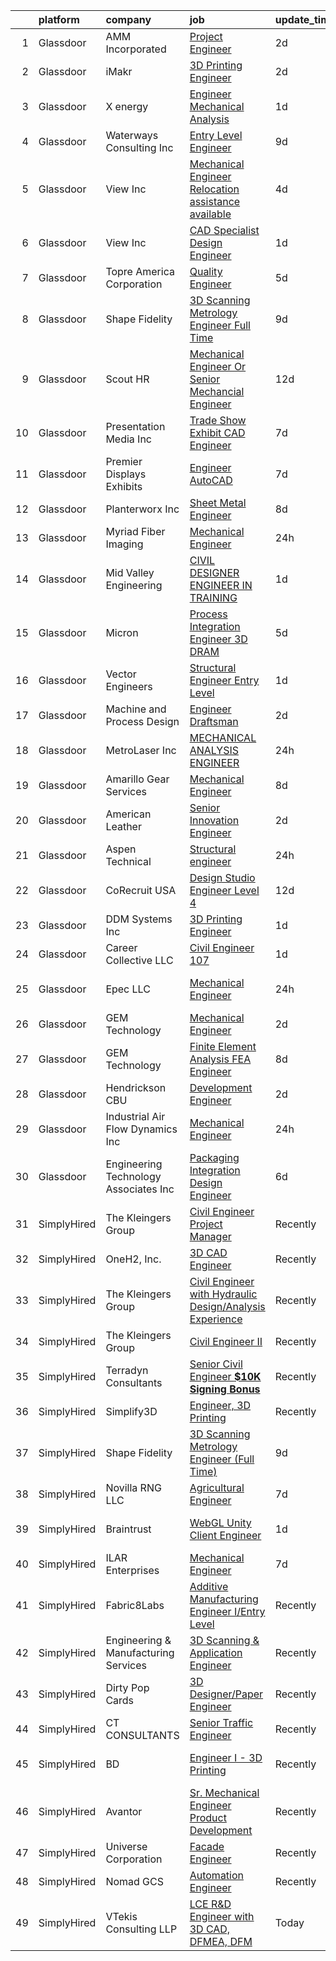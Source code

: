 

|    | platform    | company                                | job                                                                                                                                                                                                                                                                                                                                                                                                                                                                                                                                                                                                                                                                                                                                                                                                                                                                                                                                                                                                                                                                                                                                                                                                                                                                                                                                                                                                                                                                                                                                                                                                        | update_time   | location                   |
|---:|:------------|:---------------------------------------|:-----------------------------------------------------------------------------------------------------------------------------------------------------------------------------------------------------------------------------------------------------------------------------------------------------------------------------------------------------------------------------------------------------------------------------------------------------------------------------------------------------------------------------------------------------------------------------------------------------------------------------------------------------------------------------------------------------------------------------------------------------------------------------------------------------------------------------------------------------------------------------------------------------------------------------------------------------------------------------------------------------------------------------------------------------------------------------------------------------------------------------------------------------------------------------------------------------------------------------------------------------------------------------------------------------------------------------------------------------------------------------------------------------------------------------------------------------------------------------------------------------------------------------------------------------------------------------------------------------------|:--------------|:---------------------------|
|  1 | Glassdoor   | AMM Incorporated                       | [Project Engineer](https://www.glassdoor.com/partner/jobListing.htm?pos=101&ao=1110586&s=58&guid=000001836413640981cfeeb45d5ba1d4&src=GD_JOB_AD&t=SR&vt=w&ea=1&cs=1_0d6e4ebd&cb=1663831336402&jobListingId=1008148953416&cpc=008615850408AD4E&jrtk=3-0-1gdi16p1n2duh001-1gdi16p28i15s800-f78accea55f81c11--6NYlbfkN0BzyIYrTMR_AjNKh_kvAG8N613gtHPANQ3sdLTkrtBd-2J63-4kKu3ujTomBm4NVC_g9O8wFLAlU5KteQ6dTJCJSY_-l7N8EP58Hb_d6FU7GVZGjEndbKUrWjxwgjVrpwtLOx072pH4wf42P9r0dbqUE-iQJGoAA963jaun6YaCkxa9ybhsE6G716DVRxPyFQUFOzcu8IZWQdzvPSYMx2lMviaRHfCfGgebSqcbG9fCtFB2ZZHkeCIEvA9BmrJZQe_wikEo4X6EuY1gR3GNk9oULBLfzh_up1Kby9oa08_pCwz657tQHuOqCh3FfIEQHGf6xNrwk_bde1VPQHG7fFAPs8OJv0sQFITRNJ8aOypEShS25m-wIdmqMgXR4L6A5iuDBz7U2zOBpnpyR0zDM9jc9Xgc1hX-narFsfJyNXOVi8TLu6IrO1bB1dslud7-cm8hcoZMzshD6zP7Eheuaz1uN_ieL4j3rXF8kpfARCtPVZhBJLb9xg5l4jkhqBiWf89S9DT1QIO361LY5kbIQMKx)                                                                                                                                                                                                                                                                                                                                                                                                                                                                                                                                                                                                                                                                                                                                | 2d            | Portage, WI                |
|  2 | Glassdoor   | iMakr                                  | [3D Printing Engineer](https://www.glassdoor.com/partner/jobListing.htm?pos=115&ao=1110586&s=58&guid=000001836413640981cfeeb45d5ba1d4&src=GD_JOB_AD&t=SR&vt=w&ea=1&cs=1_6fb5c3f1&cb=1663831336404&jobListingId=1008149328554&cpc=E5CA8B5EFD9AC7B2&jrtk=3-0-1gdi16p1n2duh001-1gdi16p28i15s800-be0d88b5a5c7d15e--6NYlbfkN0Cp_WSJKd_Pz82imZmURPbhd3kYBsiZi4lpMLOH6vOlLB-LEcol-KSTy5f3o9ziClAHIcFlv-KA-LtdMRhU_IJKDfqwkxSJszgGYJ-M2QnMEotZaTd2K9bUuGl18AMjbb77X-PT6IPj0kLBYFPZG9QBu-OMzvNwCyD6oCKSnAKME-6O2gFRDfvxZe_wrVlzMhLCXQuqZ6R796dBK1JD95Sdcxc7WqoyNbHFp2cByM6NqpFMGdjOVHdBh-297hYrjGPHZCE8mfoqO3TG4Wh9jzSq0xdyqTKqAWL-EkaMmkFf0Lom8hTGooSnEErYFj9CTFVlZTz8hZfIDTbtPuXFz_vEjNeAw0zT7eWL_dXEWhuBwF6rfYSkLnYDoDHsYr7djHqn-62flhy-ad5XsyeiystKH_6-N9xYU1QTAJua0N_JVM6ug795jGaK_gq4Hu2KQk38W5E1tOHhWTRqkE81u5wFu3xIjE1KvWUOoFn3FKGcncRMXlDgdtfYtcTPexPo8xyimF_yaBS6XM4Mlc4pSkNe)                                                                                                                                                                                                                                                                                                                                                                                                                                                                                                                                                                                                                                                                                                                            | 2d            | Brooklyn, NY               |
|  3 | Glassdoor   | X energy                               | [Engineer  Mechanical  Analysis ](https://www.glassdoor.com/partner/jobListing.htm?pos=129&ao=1110586&s=58&guid=000001836413640981cfeeb45d5ba1d4&src=GD_JOB_AD&t=SR&vt=w&ea=1&cs=1_58c8cb35&cb=1663831336405&jobListingId=1008151480413&cpc=1641D5D5536C06B6&jrtk=3-0-1gdi16p1n2duh001-1gdi16p28i15s800-48ca8e39f896a05b--6NYlbfkN0AZGQfwadOnMlfZjtkMsF0VZ68l7kd4VS_wF9IsrRhOuRvP7maLUejw4S9xKxdp-Yl6gs4ZlOZetI809wSDot41_An4RfnFSbTonNeSmOBfbUbtTjAHW-VcbRdCW0MaAs1F30MAgbt5DMQdRPpIGkZgUDaoe9-88-FyHfaUty57hOeJS34jnMBWMlOMX5bHMWHvhVNTpoEPDBClHUcD2FTDk4jb987RIAjSQH8oZHnW0oIySWaEGFOdO6IC4h6LPFLMbWsntL_JaeQeX_8aAJh1ShEv06hoM8Gxhuf5nhPKdkCf9vmANwL90Gj64p0FI4b-YtNvuDkS2gQbrfSllF5jfRQoFv0cb7eGTX2QXf_NrI64n_-4Q2Dq6z-KOsE74lGo-_RLLUXkFGHipwVhG51FyALsNYWD_aPoN2VIjavk3R4s1jU-FBzTj_mA7J_ccZ3GJHniY3bUsVYwfhwqW760f-t4E48lnUMxzyIfxVDsCUfJv7L_zEFEokviiZG9TfrbsH_rRrt5p9GKsUL_idpJ)                                                                                                                                                                                                                                                                                                                                                                                                                                                                                                                                                                                                                                                                                                                 | 1d            | Rockville, MD              |
|  4 | Glassdoor   | Waterways Consulting  Inc              | [Entry Level Engineer](https://www.glassdoor.com/partner/jobListing.htm?pos=126&ao=1110586&s=58&guid=000001836413640981cfeeb45d5ba1d4&src=GD_JOB_AD&t=SR&vt=w&ea=1&cs=1_ff319a6e&cb=1663831336405&jobListingId=1008134042288&cpc=9BAD89CD83072753&jrtk=3-0-1gdi16p1n2duh001-1gdi16p28i15s800-ecdc8d44e7911295--6NYlbfkN0BHIfC1zsKGIu0R3teaIu8liT7fbRNLaQeDQfcPJweUKxynNxS1I3QAAIe_EgpPBnMLAKPcS8N-9DG2Z4E-phPQTqWVG3itt8WyVPsWcnnTzQGeF0b5I8xdjwcDb0qjuHh7wlY4Vl4xApmOpI6Fl9Mh5-AS6NLnRhkC6L3rMqnAdJ8im3zF8-2h8FLXnYDZ9mizkdt9ZzfyOLDA30JA7XB0EwhFeDHrkFs94Ne3l5erDjsFcXSlztWn9CbMLkwKNXXLQIb1APc3-pNrS13mNcK8qjxSZbY67dRAZPs_Ox7sAU6XvKtYIoqoUHAhuBuhiiNVfxguvq5M62GFYmceMkdsLxfalXU2Z5p2led_wr6dyHVp2lk6wC6nGaDgSqQBz_U9pr7urj1gokCYu62ghWqQXCsKMq1QcZTBkA63_VFIpxPnfTiNqAXwMzDHPGN6bzFNa5oJBg5ZsA630NmVafse5w4Lm7Gg1INmb4VwXwgMbsNDCgbzEpPZA2LXGV3_YpcY-1jIo7rw5g%3D%3D)                                                                                                                                                                                                                                                                                                                                                                                                                                                                                                                                                                                                                                                                                                                                | 9d            | Santa Cruz, CA             |
|  5 | Glassdoor   | View  Inc                              | [Mechanical Engineer  Relocation assistance available ](https://www.glassdoor.com/partner/jobListing.htm?pos=122&ao=1110586&s=58&guid=000001836413640981cfeeb45d5ba1d4&src=GD_JOB_AD&t=SR&vt=w&ea=1&cs=1_038717cb&cb=1663831336405&jobListingId=1008146444829&cpc=E509DD49A6927373&jrtk=3-0-1gdi16p1n2duh001-1gdi16p28i15s800-93b2dfca53ad4e51--6NYlbfkN0Dxp9qpNDWgGBBZYNU2cI-Hby-RBAH9FTZGUz5sdBcoBqwRoL0iiAEG-5hnoAsQ5w_yxnDap8ZHrbJ0EhrYxCgnkjzwZMAAUbnVgrgOzTAtJstVarw8OCVxkHoW9LQmXveOm5a9vSaX7euuXrVJHx9hXrN1_9QxMbNruef8u5NN2t7H4RE2QTUif77Q2tcoADKICs6xDFZrsA1sTvMPHzREryvevZWHTIOqailylIk1tCbcA7kNTCMRX_7SUP4cVEG0uS9fUbUA-sQeAsX9ZBtL30EPrFH59BQm8Bga9JSnEwVXYUsgvzS1fGzd2Vg-Qcemvf2Mqx348lDN2v5m5n8nlpsgMQoFhvUqi26pfZeBFPVyakoaM3tZ6ywhLp8DHkOLSb-s9at18COa93MCusTNswMu0nw4VbTQtlj4S62vliZYXGU7C8UPHMJXM5wCzLUHqMiLVxbDl17lbYd7MPD9mtSxyHtg6d9Dn9t6PcjuCFCPGL_mCuCy_Sj6wBhJ03_dALZa4VWJnsJ-oyY0E_8SprVdcL6djdaaT71VymuP8GjIjn-_Gw2j)                                                                                                                                                                                                                                                                                                                                                                                                                                                                                                                                                                                                                                                           | 4d            | Olive Branch, MS           |
|  6 | Glassdoor   | View  Inc                              | [CAD Specialist   Design Engineer](https://www.glassdoor.com/partner/jobListing.htm?pos=130&ao=1110586&s=58&guid=000001836413640981cfeeb45d5ba1d4&src=GD_JOB_AD&t=SR&vt=w&ea=1&cs=1_5ca3ecd6&cb=1663831336405&jobListingId=1008151499662&cpc=2187E14FC6F1B769&jrtk=3-0-1gdi16p1n2duh001-1gdi16p28i15s800-0c4521e3c140c421--6NYlbfkN0Dxp9qpNDWgGBBZYNU2cI-Hby-RBAH9FTZGUz5sdBcoBqwRoL0iiAEGUGpto0jlnhPbQfYzUTPTnNcqREa5-e622ySPAJP9eP3xWq80QwXPgzUZcIMr0ZCMypcSPKgkDLkVsF66UxEPLVTMc0EjBql0gFhkQUhDKZw-e4_uSX7SNbckCnrwKZzH64c1Xr_HcR-IOAHlwrvE1jz7nGWNj6l5vLrGo3IDC02moQ8IblRSHtQaXUH38fLDcyy-Sj57J3J7LhrvqFLR43XEL5cC0U3SnVp94ixse8jbwL2uG5uas_3yyd5SMbhEiFZP0cIT9tsuyUNqk09QWuQRKpcWJJQsJ0OOiBeH9qc2-BJPizMt4B1w8Mxj1UD0Rh1PPeqA8Z0_6oXvSrT5jrYfA5MXzp01azP_i9aC1Nbvs12vDvy5PlXihY--GeUHQ04OhdJZx4oONYTqS6u36zlOUia7VatWlaWlbW0XKIZnOSAK6ihlYng2k7FNWZmeg_5l1L5yWUtAMOECpVYV-cg6PVeynxkQZ2HrEyr1S1g%3D)                                                                                                                                                                                                                                                                                                                                                                                                                                                                                                                                                                                                                                                                                                  | 1d            | Milpitas, CA               |
|  7 | Glassdoor   | Topre America Corporation              | [Quality Engineer](https://www.glassdoor.com/partner/jobListing.htm?pos=107&ao=1110586&s=58&guid=000001836413640981cfeeb45d5ba1d4&src=GD_JOB_AD&t=SR&vt=w&ea=1&cs=1_31139fa7&cb=1663831336403&jobListingId=1008144610483&cpc=273888D55B4D9BA3&jrtk=3-0-1gdi16p1n2duh001-1gdi16p28i15s800-4259070c32c29b42--6NYlbfkN0B0VJdXDXqtvtSecY1_iUik9sHZtmOboZwP9Wdzyda29fRL8qVZJk1tRZkzoa6RCaGga6FGdPWNFcDJZNo9ROgV27XP1bzYWqiNOcfBBhm7nZ_v9WSllTOECI98Dd2OlkqNJvvHMGOg3fTL9JD8queHeJNMk32L_lq62Yj8X_3-wWJ0CRjgwJ-IPcxJhZg_v7V1a6g7LD_KcketnqBY_WOphzH6Pa8yasq7Nd77Attp9LRDzp5H9EBUwse4oh5EXog8FWcXygJewXfvWdXHJ7AMMPiSW8lEMKNuIJFC8trWXcCKBlbm2XQh18UMT0A8FCmF0oaIDz6M3unemPNJaRyHFhojIPqoIQFERl79mYtvkFEx8YRPYq57W75RErMLYlXfe8VoNpC9QPzpxtQ_pxJhTKeV_lvr7Uc_Oygc4lafg7Xrcv3A_KU61xF4DRAgHy5-Oi0X-8ezkQMWQF5-lOF1vm1zFc_Pe0RegehKaPzIhCJ6k3VgzDhB0IOF8dzTI5TVoSPk1IYQQw%3D%3D)                                                                                                                                                                                                                                                                                                                                                                                                                                                                                                                                                                                                                                                                                                                                    | 5d            | Canton, MS                 |
|  8 | Glassdoor   | Shape Fidelity                         | [3D Scanning Metrology Engineer  Full Time ](https://www.glassdoor.com/partner/jobListing.htm?pos=106&ao=1110586&s=58&guid=000001836413640981cfeeb45d5ba1d4&src=GD_JOB_AD&t=SR&vt=w&ea=1&cs=1_348dc37a&cb=1663831336402&jobListingId=1008134598566&cpc=BD12EE6BC876221B&jrtk=3-0-1gdi16p1n2duh001-1gdi16p28i15s800-9c1b96b9c109cbdc--6NYlbfkN0C2ruSLbldHgJRxGqX58M4ekFWuaOJ1Xy3nZgzYPyc2K37hwv1yneRTtzltQTsiHQzgh0MPp1j_6-X-eF9zYZF-yGlSPxwAcL7InQ2jLJzY2R5_94ZnYX9RujTqMHFFV92tHxp7B_Y6-rk-lvG1oujzZPVAdxPhzUV3sRx3ye75cZA5Tq-2HF35tsaLhZLF77No8M5w_1QgvwiaxgUakLkqY-6QLpbubb1qN03fUynsoKjRLvQl34yz5zSKzbFA_O5gwAvyrrF3BHbK6l1HPmIILyBSAc_HtJCP2mxbO0XRHRNeJ9jrbZofSfPytM4YMYZke3QhhJm-iOGSOkJwsMzWIdMVotpkWXYoNJsloFdi5RpTp9OwqP7Z4SqWcM1DYJUB2dGP60RbmWo2jrP4-toinygrNSa-Ex1O9LpAwj3nT-hFowk_S7YoQqlIC5wd_UzVwLvmoOtb-h4_cbAwRCKPKIYgRlWKUMc5b2Rk4hwK1S4xBkPOkY_oUZQ-yiTKASYcQVyedehg_VU73BZb1B2fZwm0X3GSfA0%3D)                                                                                                                                                                                                                                                                                                                                                                                                                                                                                                                                                                                                                                                                                        | 9d            | Huntsville, AL             |
|  9 | Glassdoor   | Scout HR                               | [Mechanical Engineer Or Senior Mechancial Engineer](https://www.glassdoor.com/partner/jobListing.htm?pos=127&ao=1110586&s=58&guid=000001836413640981cfeeb45d5ba1d4&src=GD_JOB_AD&t=SR&vt=w&ea=1&cs=1_12d59e1a&cb=1663831336405&jobListingId=1008129238492&cpc=B27F49C9D64D6F84&jrtk=3-0-1gdi16p1n2duh001-1gdi16p28i15s800-bbd6a651e564d578--6NYlbfkN0ADJKUWdNfjfaw_xtEy4uiWwHb3jExeJkHW7eqSJGWFIE7FEqmX5qULcgQkFJCWUFLkw8BvHYf1YtTcXHqanWHVGkScc7-GwXd0mH28Q9gBgAIfXDkJaNzAGFmYVtoqsFjq4cZqC54Al3eiqwq5o2kBKZmAV88cS6sGABGcsyM3E3Xc4aUkwAPN_vDrUtl3OeQtE209VBxNVSMYhPtP07BneTGGU4ctj81PbXWaRvdlHhkUD1Lg5mhIXl3B2Xx0Y1oSKjR7B5HsaGUq3PVC_XzHsJVs6DBRQQffwQY_INvobQHomqNtzzrf4BjUdftfLSK-xadXm1IwhKigBfkt_erbnnI1gdXUQU5FjeKJyDRaOpXQRMIo1QSg9-_N1F9shzCu59O9WRWNS4pxb5ON0ra5i8YkJKLwVAtbXGYxVPlCbGayMeFl9dGMQEdJaKm2I9_e6DKJTWBR3B9nGMKqGKqqEtZJbjAcgIRVSxV0Bst9JInSmtrsTYx3GnbKxEsgiHb7GEcyDKEoqa6pZ5OP-lBQibR1_iqehm_Mrl-4uABxJF9W3WHKd29W)                                                                                                                                                                                                                                                                                                                                                                                                                                                                                                                                                                                                                                                               | 12d           | Denver, CO                 |
| 10 | Glassdoor   | Presentation Media Inc                 | [Trade Show Exhibit CAD Engineer](https://www.glassdoor.com/partner/jobListing.htm?pos=109&ao=1110586&s=58&guid=000001836413640981cfeeb45d5ba1d4&src=GD_JOB_AD&t=SR&vt=w&ea=1&cs=1_8dcda05f&cb=1663831336403&jobListingId=1008140704193&cpc=7AC3DD71FF7BF8F0&jrtk=3-0-1gdi16p1n2duh001-1gdi16p28i15s800-35da120ca0a9ba85--6NYlbfkN0BTT1lo8Jwdy_hu5PBsWOg-OgEs4ry3bvHurgSPaoaOHGYXVKu2ClIZ6lF9zKHE7RUp8KSAPQ6L-bLx8mxNYbx4GUfsgE9nnKQ07nfGLOH_rS_thQ8i2RUX1UZG1qjjkpT_2huh9i1CZjv8eYQC9VOqeV9unje-0YMfeQOrQaV-PXqepSER8Gi3gZDJ5KKRV84L9acVLqzi2epdtUUVTGVM5A3oCChQ03c6lihPXUy6UTcaXg98m_3bXHVxDCou3VE9VPW2E2_vBpyfQkKTG0UHyaLc56mJOnb9G4kcvLlFMW0dmVu7z1J3OqOOQGZqS0DWNA9yJkhpz8dOYdFv_RRdhV3OwluFx74HDQD91Vht_yUL6lSSXUHWMez3prfPI-3wVJ4tmAHLZStCiGtBpLRIDqOTS8vR82ccj3B2OpgKAFy7Jp7VUdF3BawOxKaL_ggftqgPNALQX6QWd8B-9Dr4DPQekP_Jyq5TpFOstiOZ382PpIUXduPt88kxJIz5tQ81foI1DaJA_nD-hQvMBfko)                                                                                                                                                                                                                                                                                                                                                                                                                                                                                                                                                                                                                                                                                                                 | 7d            | Orange, CA                 |
| 11 | Glassdoor   | Premier Displays   Exhibits            | [Engineer AutoCAD](https://www.glassdoor.com/partner/jobListing.htm?pos=102&ao=1110586&s=58&guid=000001836413640981cfeeb45d5ba1d4&src=GD_JOB_AD&t=SR&vt=w&ea=1&cs=1_58bd3f8e&cb=1663831336402&jobListingId=1008139645206&cpc=6999DCDEF935CF20&jrtk=3-0-1gdi16p1n2duh001-1gdi16p28i15s800-1a395848a0311185--6NYlbfkN0BdDHiSlq2TKVYTvK036ioTcRDjelCKzvFOpLFiF--0iYywErtz7uGZnDSsp1VxjdQv5dT4TDZXmlWS9SiVmnFvF0FjsS1MGNc2D1Wn1mFtLKKSu711Aj41r1-Xfmscl7sOsXvKfyzPPFNmX9j0uyWP5ZOdc34O1kGkZZ72RBf7_ycTxvs8rZIDYqHQdS_MzZmPC3wavbLmuJjCBG9YGP5U5Id0cb--DpL1SaQbO0WHgMXtTFXuIEoHcxcUu7Mt_3pXnvxowdi7pmhpco3Cf1tnC7qWlpWdoJqV8FOhJ1ennLk4Ou5cClBlpaelrw0rZ8Lgm2LDVLb32V2NPoRsnMUTTXaiC_-l7M6eDx-xXhjY7gGPRv0NuHMgW0gGiys-xpQuXMwPLHNZ305Ud8yIPsfhWEQ69TDXGy1cgbHRXsGVvC-gE7WaO28sTNqW3MwQovqzvoOcWTfBhK5CLDKqeHJXnS0fhuyS2cxUxmfJ0VWXX_DXHR-0an2qlCT2TUZtnUrvHm48McClgQ%3D%3D)                                                                                                                                                                                                                                                                                                                                                                                                                                                                                                                                                                                                                                                                                                                                    | 7d            | Las Vegas, NV              |
| 12 | Glassdoor   | Planterworx  Inc                       | [Sheet Metal Engineer](https://www.glassdoor.com/partner/jobListing.htm?pos=116&ao=1110586&s=58&guid=000001836413640981cfeeb45d5ba1d4&src=GD_JOB_AD&t=SR&vt=w&ea=1&cs=1_69cecff2&cb=1663831336404&jobListingId=1008136613157&cpc=A5A1FAFC3DFA52A8&jrtk=3-0-1gdi16p1n2duh001-1gdi16p28i15s800-6fe9604cc97eafee--6NYlbfkN0DdLn5tXN_RiyJSiFodarGZFJKa8s6F6AK0THPBWp05MWFlkDe5FfH8lIZG8_1ZOv-GREio1QP1FbmoeiFcDi3zqVUvRafDLQojdYncl9SS9Do_okf5OvtYyiTXMnj6Xq0zCLRf94eRsD0DDImhi972NcK80zulrCSZkRH3g7egvgsX3QW6Dc6flhGOzQ6I3UZ5dBgBYukXmnLH-Rk8ttX1MNsxgxkR1Apw3MSNyJUPESc0bgEKBr8ZtOQEMc20L1NofOaUB_HnKEIGvj8s8xip4zR1ZCG40MR9wToLICa25lVckaNiqDMZKN-1sxN7AXft4UXObdbtdmQ0C3gGYl6y878o3mghC2wviXb0CzVt5LdSz8MKH2vzHM6hXnIDxu4AEaQrSas3QyDx17W6mWBaadRDNYDU0aC_UZGieIAor3l0cZ0LPsV4GSQzMGs_4YVOtiOFlsbatdRoisJAymMdlKHlkOmjYnms2IKe5mdnDuyHqqsNMaXM6WSbofRcrF9Ml5kzqHI_LQ%3D%3D)                                                                                                                                                                                                                                                                                                                                                                                                                                                                                                                                                                                                                                                                                                                                | 8d            | Copiague, NY               |
| 13 | Glassdoor   | Myriad Fiber Imaging                   | [Mechanical Engineer](https://www.glassdoor.com/partner/jobListing.htm?pos=123&ao=1110586&s=58&guid=000001836413640981cfeeb45d5ba1d4&src=GD_JOB_AD&t=SR&vt=w&ea=1&cs=1_45d967d5&cb=1663831336405&jobListingId=1008153278017&cpc=022796DF6CE1C9E6&jrtk=3-0-1gdi16p1n2duh001-1gdi16p28i15s800-c430c461e58596d9--6NYlbfkN0DukAwDndutArnS8OT3znlJ-TW2KpK_7rZjO0LfXc6UVMwJqLdD1YJPAqorXRQyKWH0zV-sKqpGneh5Ta95w29RpwC_4T-0tYC2U39Gva3QbvKIVVC37SIXvK9Qj9DHfqq46OTu5_xdOSCzSsvUkGHr5JWA6t6y5lvzRISZcyms9I5PCAFBCO7Oo3q4gduioP2_q2IjMZXb3pMEaUeujLEKUO09YOTpu1Q0Sa3QH_c_1FplU51ci4XPptGVrj0HqxKcWUfaAGVQU6kSSakVuNm0qyfvjeZG8CtvrAU9vjb3wrP0dhMX_GaTBLywTtyX2eVS-ElXpsCk7a0xj_nPIOsSXWrHEvn5v1J_Ricd0kwSSO6ppcTEAAJ5xG6zWY8HWKb8Hbjem-20TURaxEOq22FVGcJEKbL-unxUrlVFMS9z0svHOa3KmfJ4oROPGMTFkadQvaM8YQmycqpmZENdSQBbj7jLPLKMwOk-MIXc3z9OVXMCga6Tv0zUihzJvD0Z1PSL2XOvwmm7QYIKPwAQtqSM)                                                                                                                                                                                                                                                                                                                                                                                                                                                                                                                                                                                                                                                                                                                             | 24h           | Dudley, MA                 |
| 14 | Glassdoor   | Mid Valley Engineering                 | [CIVIL DESIGNER ENGINEER IN TRAINING](https://www.glassdoor.com/partner/jobListing.htm?pos=114&ao=1110586&s=58&guid=000001836413640981cfeeb45d5ba1d4&src=GD_JOB_AD&t=SR&vt=w&cs=1_1ca08cad&cb=1663831336403&jobListingId=1008152017881&cpc=7BA5D3642D0850DF&jrtk=3-0-1gdi16p1n2duh001-1gdi16p28i15s800-c5b72766f9ea5ebf--6NYlbfkN0CdrCxo2RGejmkbp76xUek0rVGrTGemejV-WkXcQ_RC57XG8eKIQ7veqblHDmBII6_mnAGeYr5kzABy8M8lbgh0jMxTAmykW6iXtW0kyWzkx9GfDbqfhJ7JgsEjitIJ9iAxf5GcbyVgo4tBBPJnoBKLvYV6ClbFtfYohpatqdiaJg94-QNIpUItKaqzD8YHS55Ev_eP1s612HCpCL4KzPqdbf1Q2LNhQJh9C_vR20wgz0YkwBGcEnkIoQqPCpdQ5le7iozSn8FtT5n4eqfN0WEehLfcYXMMtIywarMdwSk8J7XJ18Ohc34d5XdWZ8lb1TCa5lqA3qL2etOblp3K58W-S9PZxtDBxHBG0dyqn3nXTOwyqjN27nOHMZlSvoZoIFUQ3P1da7ovrvT7-yvAiWGcfeKif6cSDdOedkPBy7OjU2d4oc8eDt5_OKR6v0ZiaydxAXTfrd-bGEtV76E71GAVBKaxQzp0C6AMtmPU7m1AO3Biacg5kFIa9RSPgvJQFfBVcJoMUpMpAvcKaQGFKGUQ)                                                                                                                                                                                                                                                                                                                                                                                                                                                                                                                                                                                                                                                                                                                  | 1d            | Modesto, CA                |
| 15 | Glassdoor   | Micron                                 | [Process Integration Engineer   3D DRAM](https://www.glassdoor.com/partner/jobListing.htm?pos=112&ao=1110586&s=58&guid=000001836413640981cfeeb45d5ba1d4&src=GD_JOB_AD&t=SR&vt=w&cs=1_c18f8274&cb=1663831336403&jobListingId=1008144586054&cpc=A864F1C783A2F1C4&jrtk=3-0-1gdi16p1n2duh001-1gdi16p28i15s800-64a9c37bb700acb5--6NYlbfkN0BjBcB6ZqbLPJoyapCCbYhKGeUjcQz852WDbKbkN3GatdqiYbOOHmxwhAg6pbIv4DFI8JbhEIueDIIcxnXaclyuT_eWw2hIqVLLg2e4mKWKXoya3wP_KPHLKLYZ4pmaI2slPiQGE6TC9fC5HWWAvvAT7zm4V1HRscuRD8xAsdwahK1D3rOx5xLCY1yiMlSap3sA7FxnOicpcfxLvVYwWAMY2ktafIQt27-crO924PV6ogqGvoTeH2F-DEmkniNqHWzl8If3MYGqNNTaTyKlVrxHfJFtRCkCMvwM7uykU9nOqL613DMX6eCWqpoExFcWxqTUI7WFiHyk2xVd8lmvoZC5q5w_vtuuwxktuPiZMuLYirFuTe9XvJ8x-ZAg3meakt7BvXNCvCzO5xnpkxcQ_LT5FG7HxeuKD-4xD1VdN8zAwwpdW1LtUkG12r8UIOjYyycQWxLZI8UU03alOjvuUTTNks-wRmll24MhNIbaZbMnwDRY_CwmaaXS0O3GLDfvZ1aPU2LoF_Ip0AlabBAhuoUfwjMRnmkcuF6BCraN11kW2bNn3Nx5KB0wckg0S-Hhr57Yk98hkzW6lva-PenQeEBIsWK7oYcNHdJDzTjYWUoYNUcPmL8tVkQ5DXsnUO7CpVDGkvx7jCnIW7g_U_SIlfoT5NtzszTZN8UOBhbRzyqnwIFJDdvPoNfiy0rsFo3F5QxGoTDjaWdl_1_iRVi9HdRtregn-me6LHYpcQwsJfGMSX5X9hKgIT5GB6Jcg6WVBgBT_-mHqu62YI9P8AiopUYw-70X7eD6AUB1z8iBgbkhzKmed0gNxEK8okgIb-mu3jcftEwKU9tKQXNHaAuXvhricvoqT3-RyQbYKYbBzaHA4AZ_EPx-3ZdJkCkz62Co7angF_wkOuq9B0UXncUn_vtUfO2BvWfq5RbLSDl4YPtybgwAHz6sQ_4hyx59FP2qdkTcGPmosDbVXsiUq2qhuOqrN63kYj7lFb15WfBP0us9o0IC5eO-FrLEQQEEApWLgHl4tlybGU9NCh6ClggPbHNDm9jFsl_Lq9sNBGpkmeCKzjrh7EY5Fq9k2sLeBnhkSKoj0wfxo66ZLZ3BwU5pKhz5WRaiDE-yxh82edduWfLXLHRHYOkXGmIoNTkLn0KU4k_H43rahedHTuLybCPuJG6TmPUveOgjXIlwxlXmmqo-O2zvHFpy1Vt9_OVJGRBo3sA%3D) | 5d            | Boise, ID                  |
| 16 | Glassdoor   | Vector Engineers                       | [Structural Engineer   Entry Level](https://www.glassdoor.com/partner/jobListing.htm?pos=128&ao=1110586&s=58&guid=000001836413640981cfeeb45d5ba1d4&src=GD_JOB_AD&t=SR&vt=w&ea=1&cs=1_5f5e899f&cb=1663831336405&jobListingId=1008151665281&cpc=3E2BFC0D8D8346C2&jrtk=3-0-1gdi16p1n2duh001-1gdi16p28i15s800-21b2854a37963228--6NYlbfkN0C2ruSLbldHgJRxGqX58M4ekFWuaOJ1Xy3nZgzYPyc2K8SsvUP-IilM4_A75tH4WjfZeq_3DLRyX9Wzp0NAUwCvuc7VRuVWQMV-agTCLiJwdr7Q2WqYi0uX8rHzctWe43G4Mr43srlaFrRT1r8SwkDYvMe7n4rnpz4SYnhODR7Q5Dei6Pcn1hnoosFWVQJAePZZb6DNz8LssdnGV_VeR4ApDtVK8RPKCtT2HO9mDHAOfEIdzzrk6wPoy2qwr-immukxACfdrA4deu-HwKW1uQfAnYJeuuQTm3mksvAazCr5aTCndP7BmO6uVpeXSqj7CA8WTGMDYOWf3Hs55VH7GSLH4wDqiU1pNudtt_o6SXFrx5A89u7IwPvJjbYBfbpzgPUHzUJjFrebHnKlzRYDXRUqzpTyEHDuxkn0ptuoYBHrlvEM1hG1UOfCvvz6VjSrcov5d9CjF2mNF2etvrx7d4IXNJlsuSltL8_HpKSNmGJ_jGizqinMLwRrzBC8ZgZlq2zOge06mSths6AiK_9yW2hkRvtyuaqTG9I%3D)                                                                                                                                                                                                                                                                                                                                                                                                                                                                                                                                                                                                                                                                                                 | 1d            | Arlington, TX              |
| 17 | Glassdoor   | Machine and Process Design             | [Engineer Draftsman](https://www.glassdoor.com/partner/jobListing.htm?pos=118&ao=1110586&s=58&guid=000001836413640981cfeeb45d5ba1d4&src=GD_JOB_AD&t=SR&vt=w&ea=1&cs=1_962739cb&cb=1663831336404&jobListingId=1008149004061&cpc=EE119509A2DB00C7&jrtk=3-0-1gdi16p1n2duh001-1gdi16p28i15s800-7ed47d9145df80a3--6NYlbfkN0Cd5ZvLdai7cR0fypH5_WiGezUQesq24dbKuF0ly35ya7XTnX1N3U-qNfmD27AS3yGTBys1RIq7-4_IzEhOTBZYNmJK4Wbc8J2bB_ULUur727oBm6g0cynFfaUW-cffnqXC4KytctWbFl0Sa_DLpF5EFEpx9URbPUmBDgllm5s3Ky_gFf-66pEIv5f19mKg21iegheDQwC43baj2CtRhogUtuQFlmAvZza2YVwPaSiOh3W9Wo83nfGuaXX766UJvmA-1aQjGYlliyYm3ToiX4SmGXdmPDOWaTvbl01SuLcIRqwZ9QVlewVwM1_6MeoqhWurbpOriqCNlPfO_J8CMt2JhkYuqmD1mkjl7TWFk9LnYN-2tnTro_c8oJks2goa2X_MtGhSyu_hkV0XHS3StS3y0sxW0_-EAmM8YADb3AN4_t_mcQIjJ8nIkBquBivzbGhhSh7VxihFrKqpqespYF1FN3DaQc3aLwuow6jxDqRCLCO0zU9oHBGtbrjA8kOiL8tkoOY9ulYLAw%3D%3D)                                                                                                                                                                                                                                                                                                                                                                                                                                                                                                                                                                                                                                                                                                                                  | 2d            | Anoka, MN                  |
| 18 | Glassdoor   | MetroLaser  Inc                        | [MECHANICAL ANALYSIS ENGINEER](https://www.glassdoor.com/partner/jobListing.htm?pos=117&ao=1110586&s=58&guid=000001836413640981cfeeb45d5ba1d4&src=GD_JOB_AD&t=SR&vt=w&ea=1&cs=1_e29f5d68&cb=1663831336404&jobListingId=1008153429900&cpc=18B9B60E52E5A655&jrtk=3-0-1gdi16p1n2duh001-1gdi16p28i15s800-d71a929c30dda276--6NYlbfkN0AY4guaBc_odNxnJHTncvfwFu86WvDwtbc_K-gSZc1x5MVioGHhmspA09LMAGNBwsSNqWbrgcxvJ0I5_Ik9R4xMG45kX_nLpOGWdCPUhwFi6GrXv36dbozP5rqIRn_jRramuzZGP3gQaQh_SWhO2-9wXMpiw7jDXdRvP2Cta4BgrjQ2FJ9dYo8kr1dm1XrJax12R6WQGSsrPWy6SzLZTMc4MYYUbS_x6He1eL_1swvPOAGOzxiD4aFrDUcCqL3iBIYoe41q7XPOj84ldSmPYXOJgQO_7TRivk2xW5y-4JnwGkf2KYS9vTuP96I72JV8ZJEXD-_iTjIquwzQi8QGnqbkwqiTqzupEgrNRfAZRZMthKp3FnG-FtpPZFVQnkxhLTAZWAWro0MOboH2t7J0q7TmZgfGxSGEkNEuHjLXJiwCSbdRV5uLmVukiQ3kxIw11BbNqg2AFOfzD-hqZVxQy_ZPHCO7_68REK3xL9kt8rYn4aFNWbhKX6jz1qLirCsXFu3AIXZAjaWmWVJak3-SCQ7I)                                                                                                                                                                                                                                                                                                                                                                                                                                                                                                                                                                                                                                                                                                                    | 24h           | Laguna Hills, CA           |
| 19 | Glassdoor   | Amarillo Gear Services                 | [Mechanical Engineer](https://www.glassdoor.com/partner/jobListing.htm?pos=104&ao=1110586&s=58&guid=000001836413640981cfeeb45d5ba1d4&src=GD_JOB_AD&t=SR&vt=w&ea=1&cs=1_5590462c&cb=1663831336402&jobListingId=1008136630946&cpc=C2BE1D481FE67138&jrtk=3-0-1gdi16p1n2duh001-1gdi16p28i15s800-9991777803ccea58--6NYlbfkN0AtDSabrDrjyQp5kZFiSeoza76IMaR4wvCty4nBy5gioNSKM85MqL2l8vZ2FgEvZ4ZobP-iyJJkiFaM2pg61kwAj4V06FHI0pxDS5znGLz9k1rqZLCMICfc1lwYve7t-BbMBQ-tizgYi1sOuoPNJ_fkQS_559rYz9tyszsv-tp1NCU1jZQYAcRsL8-R3_9CDm86wb8x59spIWCOCpOhnYtbNgJi-m45JvjxjwkylfmJ9gMxv4fHC0JKKYyfOB0Rf0i4erpIDDLiN7LPQ9yKJ2eHBYxO_0juy6xAUtHST-XfNKacTbusWJC2iWHY25UVNdNiPaDufF-x_7oycT6lOpsKOVG7vPrV9c-Nmr1XfoZ0Tq_eoten4xdsKCh6IEjmXlHd64v_NrONHQKs62Qpfv4PI-kud2FXicX3y7Rj_LBfcrH5_Q7DP8dHfncXXc4lV6hJQYp_LKaqdu7IOrYnynkVBoo4RpHLkltYvPVxuns7q3bKbDE1odMuwhugRBz9__rruIIZ6zOd0ZqUiT6u8nkwAzu-hSpWkzo%3D)                                                                                                                                                                                                                                                                                                                                                                                                                                                                                                                                                                                                                                                                                                               | 8d            | Covington, LA              |
| 20 | Glassdoor   | American Leather                       | [Senior Innovation Engineer](https://www.glassdoor.com/partner/jobListing.htm?pos=119&ao=1110586&s=58&guid=000001836413640981cfeeb45d5ba1d4&src=GD_JOB_AD&t=SR&vt=w&ea=1&cs=1_8df3fa54&cb=1663831336404&jobListingId=1008149254639&cpc=6FDD437F7834ACD3&jrtk=3-0-1gdi16p1n2duh001-1gdi16p28i15s800-7ae418ed6cf5a41f--6NYlbfkN0BNXtS_guOkmNlLNZWMHlqe9ze35R01AbKcYSNJN7OzIhEJUuwBgP1mnLYjRC32iRgR_qAUtzpZKtPSisqJNLs6dCokOpkHjMmcn5MdZ8l3Q7MmEMmMlndsxMRZ8Zntwj0CxInIh6vE3L-eu8bF-WZB-C5tey4bD4aOB8cE4aO-vtT8nrLEkdvgS5EUflK3CyDVyUai5Wox3yifyIW77aqAD4M2jU5GCymmxQ3GG2PyXdVJ3L615cBmbmfRfcyGR7AhWBr9cpA6a2TU9d9ZmsNFLlTTkuhvePN18RIyFgFSyThN1NhJWSm4cISjWgFPPDks3JFKXz7nVhUXCzm8TYJs3A58S7K7nqLr5fuIqBITB0RHOFtRzqokCdfTQXLFW1_3Of_ww6qYHXg1ZWiH1IiMmJH93qEuRUemgwbSlvLMtfh4S1mbmqmbg9DAJ1td1_IhHhFLijnmogrfpmnvGDKazeIQQyvpS43iRFrTgh6B2DVGyWmySg-UQMPC0OEnAxL5jbeS7vOr1zycXKTZRdPmRLc8jKDKE1BhuKQb3ZPkunqSKL7DnltYSLaTEIs1qlpTIaC2pPXVvUOB7nLVriqGShZX-4nnukYRP8AfvwxkzrBteTHWNktARCKoOxy_Nh0%3D)                                                                                                                                                                                                                                                                                                                                                                                                                                                                                                                                                                                                        | 2d            | Dallas, TX                 |
| 21 | Glassdoor   | Aspen Technical                        | [Structural engineer](https://www.glassdoor.com/partner/jobListing.htm?pos=113&ao=1110586&s=58&guid=000001836413640981cfeeb45d5ba1d4&src=GD_JOB_AD&t=SR&vt=w&ea=1&cs=1_7bff9194&cb=1663831336407&jobListingId=1008153980126&cpc=42EA717FDBC2EED7&jrtk=3-0-1gdi16p1n2duh001-1gdi16p28i15s800-2583824271a8fe07--6NYlbfkN0ABtjAo_Cd9eQcP4NtkOrGXvb5zcGsxPiR_cDm29ZoFTxltPIHtjodqdjEixXSIPE-40u00Y9Fb4tkGm7-__Fu6Jn1aIxoLTtf7_p5LWnaCTc9YBBmQiEIH34fdvKUOxBNb4ntwm4omr_zZ0piQk86dOsqnYYHE94bBJBFsDwzg4EvnNvd9oxFg6ZTW9OBvSCuRXZhqIBzfL5JHNKdUOx2BNJuorVz-KQggdz-dNNoUKdNw5wiVc-E9fZphDXLWi2xnjKpp2RbOoGkEKFhoGmOWdzzNOfTLCXDcfUI1j7pf8qpTZiI62Z2EG3NuXUq95hgaDdbh2jD0e9PAe_Ima_xE9u6RpBZKHz2jqXOV8ncJmM7G1OCVpS8pjhVj13e7EZl37Lk6TjNQ-NXt7l85fc9fBhRlu70Lqgfi3ieWD9ZCBjMulCT5GPAOt5AK60upd6pxwhgFZMV0oZyCgkxCS8kGgUJG3gkzgHW1iI1cfo1z6Ef5ZJ1XGe63UHFnczW8ubTeP9JkFNtpXrBzP582ckh7cboEnxIMSvg%3D)                                                                                                                                                                                                                                                                                                                                                                                                                                                                                                                                                                                                                                                                                                               | 24h           | Remote                     |
| 22 | Glassdoor   | CoRecruit USA                          | [Design Studio Engineer Level 4](https://www.glassdoor.com/partner/jobListing.htm?pos=105&ao=1110586&s=58&guid=000001836413640981cfeeb45d5ba1d4&src=GD_JOB_AD&t=SR&vt=w&ea=1&cs=1_99deaf4a&cb=1663831336402&jobListingId=1008128692562&cpc=B0603A301198D094&jrtk=3-0-1gdi16p1n2duh001-1gdi16p28i15s800-1e949d9a23b6f361--6NYlbfkN0A4hgeKHdLyHgzaskNEvl2xXMVaueUT71iJOYpLYISQUHTwzmwXMv6kDRJA2VBz2-Zhr93mqzvSZptGvSdEOzZD3ZsCXKYuaGGS9dGvMYCs923FoKii4H385ZdJ-YM-fvb5xXz_tu6BCvgI0YgaiwAiD3mzkFAVUelR3g7M0On4Ky4VSALXPQfofb54gLXs70HaIEr0ibIr5Mf4cfroGVySc8zv3QxOimV9Lib-gEtFIKLzhBQt-ccFUpn-qSKyaECWcBhvZOzW1av0iAE-0fvwxrz0iyqYvID0onA45P6v6ZffD6aFe1F__7ki7MgIW6RgiRuvgL3XoPeiUV6GzenRvHl2P-_jMuRbofmU_Ho4SB_wtegF1WjJxUWOj6jvofBln0GsiP2AuZMIqR58UnAuqWSOU57PkJBTQ2KXVLyW75SgLyLqp8j_xNSPC9zqy1qUByICjdAde4qmMRnqRTFcygDV_URgrfnlRURkz6Rx8LX3xM0t3BbCwTpeY8sIeuR8tJcKrsxf5UN3F57eMXvELDIrxdwLhV8%3D)                                                                                                                                                                                                                                                                                                                                                                                                                                                                                                                                                                                                                                                                                                    | 12d           | Greensboro, NC             |
| 23 | Glassdoor   | DDM Systems  Inc                       | [3D Printing Engineer](https://www.glassdoor.com/partner/jobListing.htm?pos=108&ao=1110586&s=58&guid=000001836413640981cfeeb45d5ba1d4&src=GD_JOB_AD&t=SR&vt=w&ea=1&cs=1_541a6125&cb=1663831336403&jobListingId=1008151577729&cpc=4599430C66E07990&jrtk=3-0-1gdi16p1n2duh001-1gdi16p28i15s800-6b87284d93a1f994--6NYlbfkN0Dcdjv7QqVaeFcp_CTvchrVfTQZ-TNfDYx95fzesnmmjiXVniYVVfjee2BsJSikVBzA4s4hvz-NKCe0cif1D4HS6NM6YcQYXhRaowMATOgAHTwfmLz-hnpuGLVXIbtInlttP2PwW3ZKvJ-_0ddCX1TqChjLh5hWm0R1OsJtDgatszG_v39rTGCCV_IFf1d3AQ9ivaXebxwZ4Wjp35WV0TfjDBLst4qS6u9k9GSXPlzLM9qic_Dx852w7xXFCVI_Qjp-BEZ-kNbWxWqRYc6x58TW52njudqvoQ-I-1y-Hp6CcPWTa0gd27Wm7d1gTcPXRF184IbkgVCYhkCjIEuUs1yQ0gogkZupdg8XUFlRjo1r81n6CFk72glDKAy1bSFzAOrSHf6fCJY58mx-BNPzeK9PF8qF5OScf5XXqGmBw33oGJ_S2CKaDxe7TSUdPUVwwoX9RBKaI5tgw3rw7GnpL0fIzyibL9KeqTC3wYne9rPNiEYVQbuwFjE8g4p8AER2qJAxZklf-HttAg%3D%3D)                                                                                                                                                                                                                                                                                                                                                                                                                                                                                                                                                                                                                                                                                                                                | 1d            | Atlanta, GA                |
| 24 | Glassdoor   | Career Collective  LLC                 | [Civil Engineer   107](https://www.glassdoor.com/partner/jobListing.htm?pos=103&ao=1110586&s=58&guid=000001836413640981cfeeb45d5ba1d4&src=GD_JOB_AD&t=SR&vt=w&ea=1&cs=1_4214404b&cb=1663831336402&jobListingId=1008150882478&cpc=5850358513E37243&jrtk=3-0-1gdi16p1n2duh001-1gdi16p28i15s800-6b4be66c16f60bf9--6NYlbfkN0AY4guaBc_odNxnJHTncvfwFu86WvDwtbc_K-gSZc1x5MVioGHhmspAHDea_dvg2XVH1viP15FH77-7zP9gdEcESqodS7tDxG3mkhXtv38Xtfu7hotIt6cD9O94pLveau9QYNAD1cJGk8JNEotZ6tcj9A_7b1DuFexqvQjFNyuVC6Am77fWlmbLDULBxsy7hgIPXid7lrHSvlUXjVzCdm30rn15gXzUA4cySYO_q70YclVV3tPgM-rGC42M5id1Mu91zEEy_XTlOoGMBIommNJBj97poegLLP0z_NCf963uNSIeo3WieUxkY06fzqSJa3R_uHaVog5vOpG4a_mNVKWcQY5HqaUq52KEVnHWFQfcqKKSGj26xYMuqdKj9O1pc3YUyvJM_U177I1Uv_XQqBpLvXRp7ff4pgUzuqYna1ViyQwtz5oO7DAa3n43-dEtATkH7GjberNyDOerrsTSjNcPte9TtOqQi-2hMRCi2kNLglDj-73kY38SPlPaOBuV-G7xgtNghIKtcHOa6wCJ_pvbq_GCbNf3ynk%3D)                                                                                                                                                                                                                                                                                                                                                                                                                                                                                                                                                                                                                                                                                                              | 1d            | Raleigh, NC                |
| 25 | Glassdoor   | Epec  LLC                              | [Mechanical Engineer](https://www.glassdoor.com/partner/jobListing.htm?pos=124&ao=1110586&s=58&guid=000001836413640981cfeeb45d5ba1d4&src=GD_JOB_AD&t=SR&vt=w&ea=1&cs=1_89d37feb&cb=1663831336405&jobListingId=1008153973711&cpc=412D8C26869823CD&jrtk=3-0-1gdi16p1n2duh001-1gdi16p28i15s800-453cd0cac6fb7271--6NYlbfkN0CasicyJFHJt_zdtTrSccTIeO3T9hAQte91R2AAjuPVdkgZaCE_1vcER7kfIxTh2Vxd4N0O8LklOV22KPlowG6ppRS7uV6KUCokpe00U1saotCuSUaiprJUe9e7_-jumeq6QPz-2NoFls7p5R6ZdkkRINidqo5-8LaX745nXnaLXTajZpYsYc6Ph71_QgGhgiWyocfKxeKN7CxlXxyYfASiHEvl760ElXsaXac5dAojI2zzVvkls-PGjtIS55N9WubTfgJkifvejoTNSJ30EP2pDwY6tzzAPjTTszmxSyzgZOJ6F8le_QaieuFncFsCWAIH7JN_ST4eYjz1IRAvVcW8GdFVmkxnie9TYFSKteFYyfheropwQGmHeuXy5_AssFZAkPzILXvxVlZBNsxgx6EykNsUAKQTO6JoHXDjGH0AZDltmCplvBlaFilxU1gxWCZAW8biQbatnaZstE9sXQ7ctApZlh92LGHDSxHTjlQC7w3W-S8HT6IvL42nqnAvro-E_Wc2tFlXxeoS83O7-fCg)                                                                                                                                                                                                                                                                                                                                                                                                                                                                                                                                                                                                                                                                                                                             | 24h           | New Bedford, MA            |
| 26 | Glassdoor   | GEM Technology                         | [Mechanical Engineer](https://www.glassdoor.com/partner/jobListing.htm?pos=121&ao=1110586&s=58&guid=000001836413640981cfeeb45d5ba1d4&src=GD_JOB_AD&t=SR&vt=w&ea=1&cs=1_66b7cf1f&cb=1663831336404&jobListingId=1008148603397&cpc=BFE8C4BF51BDD557&jrtk=3-0-1gdi16p1n2duh001-1gdi16p28i15s800-fb27d6058db74ea7--6NYlbfkN0DlcaguI4sweZRKJTadbViwUmuipadyC1IVR7LlJxAnY13ve_i3DHqhkLhuNDBLqnGd-WkqEafoEKlEsOa6mGtw1xg-2pt_hWLBb3veC6bqqfy-hVoBihIVhCCvqjzftG7MriA22BoVY9a_nQ0SSfIKxcrQV_mSJycYH0GCZZGB6I6C0g5mOGEGzV7swhXoXfoCtMxXuXAZt-1BSypwwUXiC-Gex3bh4WeifJXO0U36wOgsqD085yA12-gbCX45PqQ9dM6yz6BzQnWLyY5FLcRN1SXndDbw8WdAKKewb9apBka0Dw1kD9BWK2yhDq0CAQ4GFQmrvwMWPpMtnfnvbs7ELt_S0XUQ8iDF-Xgu5h0l-bropME0FBtOg_u-wWVQoRBQixBI9DS54wCDN4MZuLbSzXSBEwnFUnqBUBt386n5dqEVH1NuPihw74BgSum7Y_yHMgHrZviL7ovq5w_S_WW0KxgoXq3FHNbkNg8ibL9lLN18_ayKImxXZZjy5K7Wo5vsFZaE7Yhtbp42A7PpHtgM)                                                                                                                                                                                                                                                                                                                                                                                                                                                                                                                                                                                                                                                                                                                             | 2d            | Oak Ridge, TN              |
| 27 | Glassdoor   | GEM Technology                         | [Finite Element Analysis  FEA  Engineer](https://www.glassdoor.com/partner/jobListing.htm?pos=120&ao=1110586&s=58&guid=000001836413640981cfeeb45d5ba1d4&src=GD_JOB_AD&t=SR&vt=w&ea=1&cs=1_02ee76df&cb=1663831336404&jobListingId=1008136473381&cpc=BFE8C4BF51BDD557&jrtk=3-0-1gdi16p1n2duh001-1gdi16p28i15s800-99b50b899d76a937--6NYlbfkN0DlcaguI4sweZRKJTadbViwUmuipadyC1IVR7LlJxAnY6-DG629ozWQXLgbp0Pqx4HoDWjjaZAd9vgWiuix056qTvT8_v1l1rQiFYdsY3s7Vqa2uAY3atFlF85D1u_Dn08XzakstQxRqHZvIBrEM-85ZfxwGV7Hs01MIPoMYmgHUINzNkxHGsBS_PX6YFeWtuy_y4T7ly38CQZQi44MB8NbppVf91KsZo5kcaHwJTJOqoiNQpWUgdYfpAVP4x7OWSUQy1h3Jcu_X280fEjrs1QvWXOqfBU4WJ9QCX5YVvuu2KjDlWdkdd82Q5flq3vSwtxj30sziDg4CBeaAQMc-fWTUCI-UAgRVRPnoUxO_GI6ZaSgTJAAoXSSqRgQ55gvja_WzB9NPYKWzasGum3TC3xeaLNBkuBz0AWtwqeEctC9aXU7MPxyraOmDbDA8eJCh6Up-CauWzSuWRehXkduTG5Zxz2yUkR5P8KrQV2WzFpF920RTEjriEgEj7Cs4ZOUcw9selQu04VW7wnHCqBwUgMtnMDcylG-kCxioY2FsM0_Yg%3D%3D)                                                                                                                                                                                                                                                                                                                                                                                                                                                                                                                                                                                                                                                                              | 8d            | Oak Ridge, TN              |
| 28 | Glassdoor   | Hendrickson CBU                        | [Development Engineer](https://www.glassdoor.com/partner/jobListing.htm?pos=111&ao=1110586&s=58&guid=000001836413640981cfeeb45d5ba1d4&src=GD_JOB_AD&t=SR&vt=w&ea=1&cs=1_1661d400&cb=1663831336403&jobListingId=1008148833391&cpc=79954DD14A7DE1CB&jrtk=3-0-1gdi16p1n2duh001-1gdi16p28i15s800-66ce1eb880003d72--6NYlbfkN0BKgzQyzTF1Q9mOsR1amaS-juVGLjHt5Cdom-gEF9y-xaA6VVL5_C6wFclGJCnhTvw_rRx1j-Mqus2FMaCYf6fXSupfVIZmr61J7hGV6VziCf8eA6UYCCUIsERww0ldo6QGSCuECVNVDWEcScoQe6RNvejZqwVKAAql8a8my8hQ9PkalvL1rL6_V4myFcAy6rlFRlOiowPR6RDW_yIkuW73XTTUl6kbStbk-lglMsNuNjxg2o_sFdL5BXQvqfyVL62Mq30KVtYnRFpHzk1fGTfTVw2a8BZN4mIMTTSZ9kcV0IapfiWGAY9BgrUsaHO7qPLKulZZa6XAlnVBjN-Tu2nRc-LMzf6rsROqqzwC-OWE6jWqc7ATRoYnOLE_7DLhdr-uynfkV2KL7qDeaBQ_WalOmtpT64RJTFUpIov1mkQkMz2RdZR-3AHP0fXLA_G3R0WMSUfJEzLgEFffu4YwVyVXiRx3ZaKkujfQBLC7p_-ohAzIRPrkgTmiQHPl72p2Sa87rxdIMRRgS34iPQ9GJXJf)                                                                                                                                                                                                                                                                                                                                                                                                                                                                                                                                                                                                                                                                                                                            | 2d            | North Canton, OH           |
| 29 | Glassdoor   | Industrial Air Flow Dynamics  Inc      | [Mechanical Engineer](https://www.glassdoor.com/partner/jobListing.htm?pos=125&ao=1110586&s=58&guid=000001836413640981cfeeb45d5ba1d4&src=GD_JOB_AD&t=SR&vt=w&ea=1&cs=1_7f4d1879&cb=1663831336405&jobListingId=1008154474162&cpc=5F655C736EBE388B&jrtk=3-0-1gdi16p1n2duh001-1gdi16p28i15s800-51b8e77f808149c2--6NYlbfkN0AHuEfFJRf3M7MNLCofOYVF9Cq0d1T5rrv0FTSvV2d1jMoo7TOIIQRixfFUh3XFFt8-HPLBXWhyZNuLDrE5DgZ4ioWjASdZ6upEDdfShG5xgUG8hf2jeed_eEHrw4024H2pZrktUCoIUGoIgTCzlmcWQcmSAxVQ1evEGXtNc69M-QEOq6kWdTBl0RqBJH_9GDueLcMoxjcRo0q5OcKiWZZjd26ttge0gfEtLeXZxNF3vaxDicsXoglgXNvNSmnBWQADE1id0lX21J_l7PX63z1T4dMEVc7flaz_z_4FjYpDgQnN4Pf7I0F13BYJJEn6ByLv2pnemJ8yys-i7YXsxlThbQZtiFew-xjoLZL2FghXE5Xr0gnIpd19DnG6-oZVbv1g4SOP7QX7GvSY-lxye_4Kfo--H7MIctlx7vz94SdLW_SVYcGx4qay7rOfEUiRW2PQvu3yC-NdvYgdh_n0nQ1voe0IFC4IPK0XcnvPiAW-WQgzxS2lKQPvd7kPWiboZml-g-MHeYAaun1iRKsoLREZ)                                                                                                                                                                                                                                                                                                                                                                                                                                                                                                                                                                                                                                                                                                                             | 24h           | Cleveland, TX              |
| 30 | Glassdoor   | Engineering Technology Associates  Inc | [Packaging   Integration Design Engineer](https://www.glassdoor.com/partner/jobListing.htm?pos=110&ao=1110586&s=58&guid=000001836413640981cfeeb45d5ba1d4&src=GD_JOB_AD&t=SR&vt=w&ea=1&cs=1_5e0b1dec&cb=1663831336403&jobListingId=1008142458211&cpc=466AF8A5143942DE&jrtk=3-0-1gdi16p1n2duh001-1gdi16p28i15s800-2846bee203dfff57--6NYlbfkN0BTy4Vq3kUv-8E8fBOrhZt-7WJQYqv7u2ur6JnxlE7nq_aQtV-qQ9P-ZNlv-8owvCUMmQ35OyoWXEqD748rIA-Hzx9LCnOlced80SJFY8QnM_w4_AS-D55igDHkNBQ_a-Hku1TuHxbDS4tqRX1nj_g5YKqJ3UUrdOS9u9sTeqO1JjV2Hazk-4xMyztmhfNMKe9dxFE-o6W8KW_TLz1emVG2Z-k3hspEZxrTwBT3pStCNpe0zCwfR488q-86jelEhiioddeZU42mRu4qSvybl7d8ehnvJcJ6eMDwgpp3ZHLdejuusw0EYjTK6ycgHoN4z1sFh0ed5tNDX6uLrkGsEcqZ7Nrwv4WVsTrKZGqhIA5AaGBLT9aDytJ9VCtmTNx1i19p46YZ1B8TZ4Dw0HxvL8LrwmqUeojfinw2vKZ77ux2bp1GawEPFYS-nh6LUcFTBWLzoKPfkIRRDg1jq6gjqXWSnnZBDDUbJAZLcts6uA7C7LxX5AtOYdUrkK1HUVCE7zJ_xMjl6nNL2i61qdq7rVL5tWLsp1CbTSE%3D)                                                                                                                                                                                                                                                                                                                                                                                                                                                                                                                                                                                                                                                                                           | 6d            | Memphis, TN                |
| 31 | SimplyHired | The Kleingers Group                    | [Civil Engineer Project Manager](https://www.simplyhired.com/job/dNlpJMenfjtwcKV91I7CkXQwuC82L4d_n94Li-mK7dsnAJx-ErWmPQ?q=3d+engineer)                                                                                                                                                                                                                                                                                                                                                                                                                                                                                                                                                                                                                                                                                                                                                                                                                                                                                                                                                                                                                                                                                                                                                                                                                                                                                                                                                                                                                                                                     | Recently      | West Chester, OH           |
| 32 | SimplyHired | OneH2, Inc.                            | [3D CAD Engineer](https://www.simplyhired.com/job/ofpMhOrrhDuhUEUY32I_PLmoiouQYKQeRJ9MzpNp8_faRrevn0bczQ?q=3d+engineer)                                                                                                                                                                                                                                                                                                                                                                                                                                                                                                                                                                                                                                                                                                                                                                                                                                                                                                                                                                                                                                                                                                                                                                                                                                                                                                                                                                                                                                                                                    | Recently      | Hickory, NC                |
| 33 | SimplyHired | The Kleingers Group                    | [Civil Engineer with Hydraulic Design/Analysis Experience](https://www.simplyhired.com/job/AgfCe7lV1639etNRyxlGCkM0ZJkA22mPMSoPFgo9ZlMc46yZE9_Yeg?q=3d+engineer)                                                                                                                                                                                                                                                                                                                                                                                                                                                                                                                                                                                                                                                                                                                                                                                                                                                                                                                                                                                                                                                                                                                                                                                                                                                                                                                                                                                                                                           | Recently      | West Chester, OH           |
| 34 | SimplyHired | The Kleingers Group                    | [Civil Engineer II](https://www.simplyhired.com/job/02Ay6hi2pI98nlgXtgH04NZ-acHoSlDu7OieZsrxxToMtuMKVIRC3g?q=3d+engineer)                                                                                                                                                                                                                                                                                                                                                                                                                                                                                                                                                                                                                                                                                                                                                                                                                                                                                                                                                                                                                                                                                                                                                                                                                                                                                                                                                                                                                                                                                  | Recently      | Westerville, OH            |
| 35 | SimplyHired | Terradyn Consultants                   | [Senior Civil Engineer **$10K Signing Bonus**](https://www.simplyhired.com/job/U5W2GarLkFxDHnxWCMxgqWf-AMdos7VbOqImFcTnoTXQFUiYs-z_kw?q=3d+engineer)                                                                                                                                                                                                                                                                                                                                                                                                                                                                                                                                                                                                                                                                                                                                                                                                                                                                                                                                                                                                                                                                                                                                                                                                                                                                                                                                                                                                                                                       | Recently      | Portland, ME               |
| 36 | SimplyHired | Simplify3D                             | [Engineer, 3D Printing](https://www.simplyhired.com/job/HRpsHPLjR7eALYVf3iuM7cjzbE50BSUK2R3p_zUG5S4iigtI3tBZ2Q?q=3d+engineer)                                                                                                                                                                                                                                                                                                                                                                                                                                                                                                                                                                                                                                                                                                                                                                                                                                                                                                                                                                                                                                                                                                                                                                                                                                                                                                                                                                                                                                                                              | Recently      | Cincinnati, OH             |
| 37 | SimplyHired | Shape Fidelity                         | [3D Scanning Metrology Engineer (Full Time)](https://www.simplyhired.com/job/83D3XNMPe2_GE5ZBrdBLfGbzdx0z8a3CICaiQhqlW7nnG-A5uzm3Cw?q=3d+engineer)                                                                                                                                                                                                                                                                                                                                                                                                                                                                                                                                                                                                                                                                                                                                                                                                                                                                                                                                                                                                                                                                                                                                                                                                                                                                                                                                                                                                                                                         | 9d            | Huntsville, AL             |
| 38 | SimplyHired | Novilla RNG LLC                        | [Agricultural Engineer](https://www.simplyhired.com/job/TEO_WaARJPbB_TD9xhjlVkyawGxZfzZJDqW6i35vSJc7yTvPV3HIow?q=3d+engineer)                                                                                                                                                                                                                                                                                                                                                                                                                                                                                                                                                                                                                                                                                                                                                                                                                                                                                                                                                                                                                                                                                                                                                                                                                                                                                                                                                                                                                                                                              | 7d            | Remote                     |
| 39 | SimplyHired | Braintrust                             | [WebGL Unity Client Engineer](https://www.simplyhired.com/job/riWcHzfu_zR2FyrePL838rUk8TAMzSJpPzFU0dIK6qai3OesoWltuQ?q=3d+engineer)                                                                                                                                                                                                                                                                                                                                                                                                                                                                                                                                                                                                                                                                                                                                                                                                                                                                                                                                                                                                                                                                                                                                                                                                                                                                                                                                                                                                                                                                        | 1d            | San Francisco, CA          |
| 40 | SimplyHired | ILAR Enterprises                       | [Mechanical Engineer](https://www.simplyhired.com/job/qx5CwHjjKl9dlPt_iYh2L15TR08keUbdrya0plaMAIdR4F6azMn-ug?q=3d+engineer)                                                                                                                                                                                                                                                                                                                                                                                                                                                                                                                                                                                                                                                                                                                                                                                                                                                                                                                                                                                                                                                                                                                                                                                                                                                                                                                                                                                                                                                                                | 7d            | Remote                     |
| 41 | SimplyHired | Fabric8Labs                            | [Additive Manufacturing Engineer I/Entry Level](https://www.simplyhired.com/job/WBiRaoaIIYIemePq74M-DPq-R_OFOwwzkaaAH6iNfsk3xltQIYw77g?q=3d+engineer)                                                                                                                                                                                                                                                                                                                                                                                                                                                                                                                                                                                                                                                                                                                                                                                                                                                                                                                                                                                                                                                                                                                                                                                                                                                                                                                                                                                                                                                      | Recently      | San Diego, CA              |
| 42 | SimplyHired | Engineering & Manufacturing Services   | [3D Scanning & Application Engineer](https://www.simplyhired.com/job/mX1i2UXVLt18N7Y5iPv725cmqlveaQMIWpB4ocGChoUwMFRjpcEBsQ?q=3d+engineer)                                                                                                                                                                                                                                                                                                                                                                                                                                                                                                                                                                                                                                                                                                                                                                                                                                                                                                                                                                                                                                                                                                                                                                                                                                                                                                                                                                                                                                                                 | Recently      | Tampa, FL                  |
| 43 | SimplyHired | Dirty Pop Cards                        | [3D Designer/Paper Engineer](https://www.simplyhired.com/job/J3uhFeoM3kKG7356941Nt-I1g1hOAR5IUY5BhQ3mbthtBWFZx4LsgA?q=3d+engineer)                                                                                                                                                                                                                                                                                                                                                                                                                                                                                                                                                                                                                                                                                                                                                                                                                                                                                                                                                                                                                                                                                                                                                                                                                                                                                                                                                                                                                                                                         | Recently      | Remote                     |
| 44 | SimplyHired | CT CONSULTANTS                         | [Senior Traffic Engineer](https://www.simplyhired.com/job/1Ajg2uAYzldB4aUY30k8id8XFviEUHVC-l7Uj0axU8thSACcTGu1Mg?q=3d+engineer)                                                                                                                                                                                                                                                                                                                                                                                                                                                                                                                                                                                                                                                                                                                                                                                                                                                                                                                                                                                                                                                                                                                                                                                                                                                                                                                                                                                                                                                                            | Recently      | Mentor, OH                 |
| 45 | SimplyHired | BD                                     | [Engineer I - 3D Printing](https://www.simplyhired.com/job/kzTQcxzHuL24CLJ5ZBqdFKp-xTGTt9anEg0m8jNBXbJc5M8li2nS1A?q=3d+engineer)                                                                                                                                                                                                                                                                                                                                                                                                                                                                                                                                                                                                                                                                                                                                                                                                                                                                                                                                                                                                                                                                                                                                                                                                                                                                                                                                                                                                                                                                           | Recently      | Research Triangle Park, NC |
| 46 | SimplyHired | Avantor                                | [Sr. Mechanical Engineer Product Development](https://www.simplyhired.com/job/BGJ9Y4LPqXkiVTugfK_mQkFOzdMD-u-Kou8uLnAAATG7xk-z-eP1Sw?q=3d+engineer)                                                                                                                                                                                                                                                                                                                                                                                                                                                                                                                                                                                                                                                                                                                                                                                                                                                                                                                                                                                                                                                                                                                                                                                                                                                                                                                                                                                                                                                        | Recently      | Barrington, IL             |
| 47 | SimplyHired | Universe Corporation                   | [Facade Engineer](https://www.simplyhired.com/job/ClzruATpfdVctiJFWEkn1hUPOWVQN4XFlKY5kus2nR4jESyxSd70LQ?q=3d+engineer)                                                                                                                                                                                                                                                                                                                                                                                                                                                                                                                                                                                                                                                                                                                                                                                                                                                                                                                                                                                                                                                                                                                                                                                                                                                                                                                                                                                                                                                                                    | Recently      | Bridgeton, MO              |
| 48 | SimplyHired | Nomad GCS                              | [Automation Engineer](https://www.simplyhired.com/job/0MSRg4QFJMq72JCHVjyYFT1ge1Zipw_ugn2XrXGdA9oDVV4GrjSopw?q=3d+engineer)                                                                                                                                                                                                                                                                                                                                                                                                                                                                                                                                                                                                                                                                                                                                                                                                                                                                                                                                                                                                                                                                                                                                                                                                                                                                                                                                                                                                                                                                                | Recently      | Columbia Falls, MT         |
| 49 | SimplyHired | VTekis Consulting LLP                  | [LCE R&D Engineer with 3D CAD, DFMEA, DFM](https://www.simplyhired.com/job/OLuu0YfT4I5OkICXI09ET1rvuGVHPtsMFrY3xgcUaqtl03p2DgJLwg?q=3d+engineer)                                                                                                                                                                                                                                                                                                                                                                                                                                                                                                                                                                                                                                                                                                                                                                                                                                                                                                                                                                                                                                                                                                                                                                                                                                                                                                                                                                                                                                                           | Today         | Cincinnati, OH             |